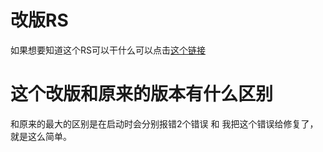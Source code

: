 # 改版RS
如果想要知道这个RS可以干什么可以点击[这个链接](https://git.xeondev.com/wickedwaifus/wicked-waifus-rs)<br>
# 这个改版和原来的版本有什么区别
和原来的最大的区别是在启动时会分别报错2个错误
[](https://raw.githubusercontent.com/onodera2007/new_wickedwaifus/refs/heads/main/picture/%E5%B1%8F%E5%B9%95%E6%88%AA%E5%9B%BE%202025-06-29%20081421.png)
和
[](https://raw.githubusercontent.com/onodera2007/new_wickedwaifus/refs/heads/main/picture/%E5%B1%8F%E5%B9%95%E6%88%AA%E5%9B%BE%202025-06-29%20081437.png)
我把这个错误给修复了，就是这么简单。
